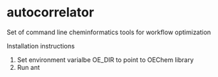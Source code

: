 # autocorrelator
Set of command line cheminformatics tools for workflow optimization

Installation instructions
1. Set environment varialbe OE_DIR to point to OEChem library
2. Run ant 
